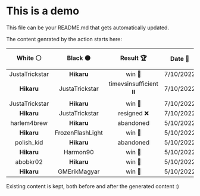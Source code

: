 # This is a demo

This file can be your README.md that gets automatically updated.

The content genrated by the action starts here:

<!--START_SECTION:chessStats-->
<!-- Automatically generated with https://github.com/Balastrong/chess-stats-action -->

| White ⚪ | Black ⚫ | Result 🏆 | Date 📅 | Position 🗺️ |
|:---:|:---:|:---:|:---:|:---:|
| JustaTrickstar | **Hikaru** | win 🥇 | 7/10/2022 | <a href="http://www.ee.unb.ca/cgi-bin/tervo/fen.pl?select=1r3rk1/1ppq2p1/p2p3p/5b2/P1P2R1B/2Pn2P1/5QBP/5RK1 w - -">Link</a> |
| **Hikaru** | JustaTrickstar | timevsinsufficient ⏸️ | 7/10/2022 | <a href="http://www.ee.unb.ca/cgi-bin/tervo/fen.pl?select=8/8/8/1K6/3r4/2k5/8/8 b - -">Link</a> |
| JustaTrickstar | **Hikaru** | win 🥇 | 7/10/2022 | <a href="http://www.ee.unb.ca/cgi-bin/tervo/fen.pl?select=8/P2R4/8/8/2p5/r7/2kp1K2/8 w - -">Link</a> |
| **Hikaru** | JustaTrickstar | resigned ❌ | 7/10/2022 | <a href="http://www.ee.unb.ca/cgi-bin/tervo/fen.pl?select=8/8/8/5k1K/4r3/8/8/8 w - -">Link</a> |
| harlem4brew | **Hikaru** | abandoned  | 5/10/2022 | <a href="http://www.ee.unb.ca/cgi-bin/tervo/fen.pl?select=1r3k1r/pp3p1p/3Np1p1/2PnnPq1/3p2B1/6Q1/PPP2P1P/1K1R3R b - -">Link</a> |
| **Hikaru** | FrozenFlashLight | win 🥇 | 5/10/2022 | <a href="http://www.ee.unb.ca/cgi-bin/tervo/fen.pl?select=B4rk1/3b2pp/pp2p3/q2pQ3/4N1P1/7P/PPP5/1K1R3R b - -">Link</a> |
| polish_kid | **Hikaru** | abandoned  | 5/10/2022 | <a href="http://www.ee.unb.ca/cgi-bin/tervo/fen.pl?select=1r4rk/4n1b1/p2p3p/2pP1p2/2p1pP2/2N1B1qP/PPR1Q1P1/6RK b - -">Link</a> |
| **Hikaru** | Harmon90 | win 🥇 | 5/10/2022 | <a href="http://www.ee.unb.ca/cgi-bin/tervo/fen.pl?select=2b3n1/ppNp1kQ1/4q3/6B1/3QP3/5N2/PPP2PPP/R3KB1R b KQ -">Link</a> |
| abobkr02 | **Hikaru** | win 🥇 | 5/10/2022 | <a href="http://www.ee.unb.ca/cgi-bin/tervo/fen.pl?select=8/1R2pp2/3p2kp/1N6/2r5/3Rn2P/6r1/6K1 w - -">Link</a> |
| **Hikaru** | GMErikMagyar | win 🥇 | 5/10/2022 | <a href="http://www.ee.unb.ca/cgi-bin/tervo/fen.pl?select=1k6/5p2/PPn1p1p1/2NpP2p/5P1P/3K2P1/8/8 b - f3">Link</a> |

<!--END_SECTION:chessStats-->

Existing content is kept, both before and after the generated content :)
